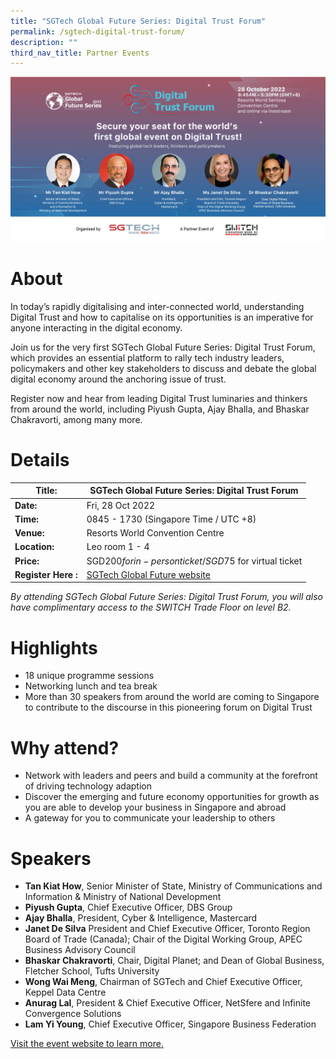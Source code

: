 ```yaml
---
title: "SGTech Global Future Series: Digital Trust Forum"
permalink: /sgtech-digital-trust-forum/
description: ""
third_nav_title: Partner Events
---
```

![SGTech Future Series: Digital Trust Forum at SWITCH 2022](/images/Digital%20Trust%20Forum%20-%20A%20Partner%20Event%20Of-01.jpg)
# About
In today’s rapidly digitalising and inter-connected world, understanding Digital Trust and how to capitalise on its opportunities is an imperative for anyone interacting in the digital economy. 

Join us for the very first SGTech Global Future Series: Digital Trust Forum, which provides an essential platform to rally tech industry leaders, policymakers and other key stakeholders to discuss and debate the global digital economy around the anchoring issue of trust.

Register now and hear from leading Digital Trust luminaries and thinkers from around the world, including Piyush Gupta, Ajay Bhalla, and Bhaskar Chakravorti, among many more.

# Details

| **Title:** | SGTech Global Future Series: Digital Trust Forum |
| -------- | -------- |
|**Date:** | Fri, 28 Oct 2022 |
| **Time:** | 0845 - 1730 (Singapore Time / UTC +8) |
|**Venue:** | Resorts World Convention Centre |
|**Location:** | Leo room 1 - 4 |
|**Price:** | SGD$200 for in-person ticket / SGD$75 for virtual ticket |
|**Register Here :** | [SGTech Global Future website](https://globalfutureseries.com/digitrust/wp/) |

*By attending SGTech Global Future Series: Digital Trust Forum, you will also have complimentary access to the SWITCH Trade Floor on level B2.*

# Highlights
* 18 unique programme sessions 
* Networking lunch and tea break
* More than 30 speakers from around the world are coming to Singapore to contribute to the discourse in this pioneering forum on Digital Trust

# Why attend?
* Network with leaders and peers and build a community at the forefront of driving technology adaption
* Discover the emerging and future economy opportunities for growth as you are able to develop your business in Singapore and abroad
* A gateway for you to communicate your leadership to others

# Speakers 
* **Tan Kiat How**, Senior Minister of State, Ministry of Communications and Information & Ministry of National Development 
* **Piyush Gupta**, Chief Executive Officer, DBS Group
* **Ajay Bhalla**, President, Cyber & Intelligence, Mastercard 
* **Janet De Silva** President and Chief Executive Officer, Toronto Region Board of Trade (Canada); Chair of the Digital Working Group, APEC Business Advisory Council 
* **Bhaskar Chakravorti**, Chair, Digital Planet; and Dean of Global Business, Fletcher School, Tufts University
* **Wong Wai Meng**, Chairman of SGTech and Chief Executive Officer, Keppel Data Centre 
* **Anurag Lal**, President & Chief Executive Officer, NetSfere and Infinite Convergence Solutions 
* **Lam Yi Young**, Chief Executive Officer, Singapore Business Federation

[Visit the event website to learn more.](https://globalfutureseries.com/digitrust/wp/)